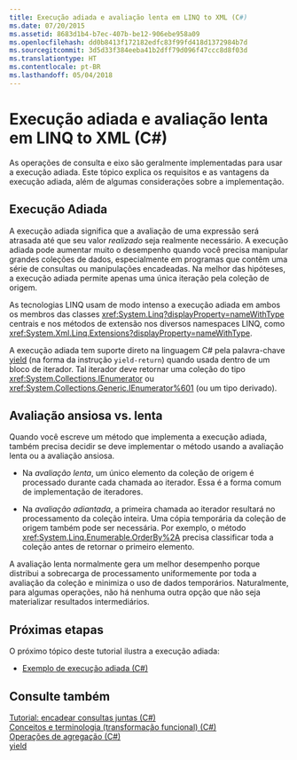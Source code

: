 ```yaml
---
title: Execução adiada e avaliação lenta em LINQ to XML (C#)
ms.date: 07/20/2015
ms.assetid: 8683d1b4-b7ec-407b-be12-906ebe958a09
ms.openlocfilehash: dd0b8413f172182edfc83f99fd418d1372984b7d
ms.sourcegitcommit: 3d5d33f384eeba41b2dff79d096f47ccc8d8f03d
ms.translationtype: HT
ms.contentlocale: pt-BR
ms.lasthandoff: 05/04/2018
---
```

# <a name="deferred-execution-and-lazy-evaluation-in-linq-to-xml-c"></a>Execução adiada e avaliação lenta em LINQ to XML (C#)
As operações de consulta e eixo são geralmente implementadas para usar a execução adiada. Este tópico explica os requisitos e as vantagens da execução adiada, além de algumas considerações sobre a implementação.  
  
## <a name="deferred-execution"></a>Execução Adiada  
 A execução adiada significa que a avaliação de uma expressão será atrasada até que seu valor *realizado* seja realmente necessário. A execução adiada pode aumentar muito o desempenho quando você precisa manipular grandes coleções de dados, especialmente em programas que contêm uma série de consultas ou manipulações encadeadas. Na melhor das hipóteses, a execução adiada permite apenas uma única iteração pela coleção de origem.  
  
 As tecnologias LINQ usam de modo intenso a execução adiada em ambos os membros das classes <xref:System.Linq?displayProperty=nameWithType> centrais e nos métodos de extensão nos diversos namespaces LINQ, como <xref:System.Xml.Linq.Extensions?displayProperty=nameWithType>.  
  
 A execução adiada tem suporte direto na linguagem C# pela palavra-chave [yield](../../../../csharp/language-reference/keywords/yield.md) (na forma da instrução `yield-return`) quando usada dentro de um bloco de iterador. Tal iterador deve retornar uma coleção do tipo <xref:System.Collections.IEnumerator> ou <xref:System.Collections.Generic.IEnumerator%601> (ou um tipo derivado).  
  
## <a name="eager-vs-lazy-evaluation"></a>Avaliação ansiosa vs. lenta  
 Quando você escreve um método que implementa a execução adiada, também precisa decidir se deve implementar o método usando a avaliação lenta ou a avaliação ansiosa.  
  
-   Na *avaliação lenta*, um único elemento da coleção de origem é processado durante cada chamada ao iterador. Essa é a forma comum de implementação de iteradores.  
  
-   Na *avaliação adiantada*, a primeira chamada ao iterador resultará no processamento da coleção inteira. Uma cópia temporária da coleção de origem também pode ser necessária. Por exemplo, o método <xref:System.Linq.Enumerable.OrderBy%2A> precisa classificar toda a coleção antes de retornar o primeiro elemento.  
  
 A avaliação lenta normalmente gera um melhor desempenho porque distribui a sobrecarga de processamento uniformemente por toda a avaliação da coleção e minimiza o uso de dados temporários. Naturalmente, para algumas operações, não há nenhuma outra opção que não seja materializar resultados intermediários.  
  
## <a name="next-steps"></a>Próximas etapas  
 O próximo tópico deste tutorial ilustra a execução adiada:  
  
-   [Exemplo de execução adiada (C#)](../../../../csharp/programming-guide/concepts/linq/deferred-execution-example.md)  
  
## <a name="see-also"></a>Consulte também  
 [Tutorial: encadear consultas juntas (C#)](../../../../csharp/programming-guide/concepts/linq/tutorial-chaining-queries-together.md)  
 [Conceitos e terminologia (transformação funcional) (C#)](../../../../csharp/programming-guide/concepts/linq/concepts-and-terminology-functional-transformation.md)  
 [Operações de agregação (C#)](../../../../csharp/programming-guide/concepts/linq/aggregation-operations.md)  
 [yield](../../../../csharp/language-reference/keywords/yield.md)
